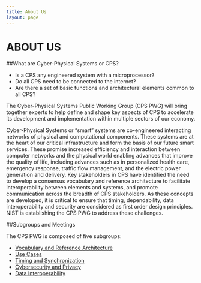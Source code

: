 ```yaml
---
title: About Us
layout: page
---
```



# ABOUT US

##What are Cyber-Physical Systems or CPS?

* Is a CPS any engineered system with a microprocessor?
* Do all CPS need to be connected to the internet?
* Are there a set of basic functions and architectural elements common to all CPS?


The Cyber-Physical Systems Public Working Group (CPS PWG) will bring together experts to help define and shape key aspects of CPS to accelerate its development and implementation within multiple sectors of our economy.

Cyber-Physical Systems or “smart” systems are co-engineered interacting networks of physical and computational components. These systems are at the heart of our critical infrastructure and form the basis of our future smart services. These promise increased efficiency and interaction between computer networks and the physical world enabling advances that improve the quality of life, including advances such as in personalized health care, emergency response, traffic flow management, and the electric power generation and delivery. Key stakeholders in CPS have identified the need to develop a consensus vocabulary and reference architecture to facilitate interoperability between elements and systems, and promote communication across the breadth of CPS stakeholders. As these concepts are developed, it is critical to ensure that timing, dependability, data interoperability and security are considered as first order design principles. NIST is establishing the CPS PWG to address these challenges.

##Subgroups and Meetings

The CPS PWG is composed of five subgroups:

* [Vocabulary and Reference Architecture](../refarch)
* [Use Cases](../usecase)
* [Timing and Synchronization](../timing)
* [Cybersecurity and Privacy](../trustworthiness)
* [Data Interoperability](../data)
